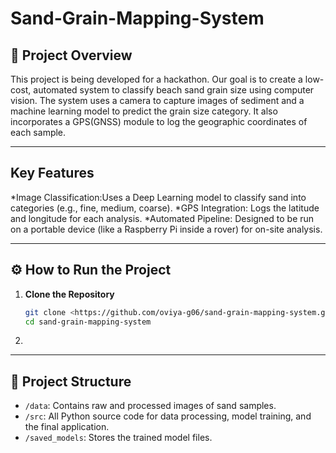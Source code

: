 #  Sand-Grain-Mapping-System

## 📖 Project Overview
This project is being developed for a hackathon. Our goal is to create a low-cost, automated system to classify beach sand grain size using computer vision. The system uses a camera to capture images of sediment and a machine learning model to predict the grain size category. It also incorporates a GPS(GNSS) module to log the geographic coordinates of each sample.

---

##  Key Features
*Image Classification:Uses a Deep Learning model to classify sand into categories (e.g., fine, medium, coarse).
*GPS Integration: Logs the latitude and longitude for each analysis.
*Automated Pipeline: Designed to be run on a portable device (like a Raspberry Pi inside a rover) for on-site analysis.

---

## ⚙️ How to Run the Project

1.  **Clone the Repository**
    ```bash
    git clone <https://github.com/oviya-g06/sand-grain-mapping-system.git>
    cd sand-grain-mapping-system
    ```

2. 

---

## 📂 Project Structure
-   `/data`: Contains raw and processed images of sand samples.
-   `/src`: All Python source code for data processing, model training, and the final application.
-   `/saved_models`: Stores the trained model files.



